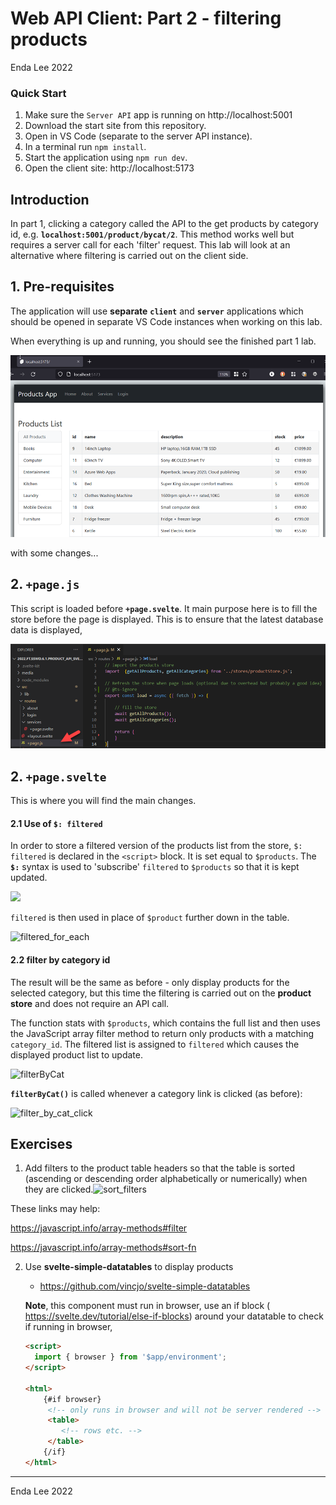 # Web API Client: Part 2 - filtering products

Enda Lee 2022

### Quick Start

1. Make sure the `Server API` app is running on http://localhost:5001
2. Download the start site from this repository.
3. Open in VS Code (separate to the server API instance).
4. In a terminal run `npm install`.
5. Start the application using `npm run dev`.
6. Open the client site: http://localhost:5173



## Introduction

In part 1, clicking a category called the API to the get products by category id, e.g. **``localhost:5001/product/bycat/2``**. This method works well but requires a server call for each 'filter' request. This lab will look at an alternative where filtering is carried out on the client side.



## 1. Pre-requisites

The application will use **separate** **`client`** and **`server`** applications which should be opened in separate VS Code instances when working on this lab.

When everything is up and running, you should see the finished part 1 lab.

![completed](./media/finished.png)



with some changes...

## 2. `+page.js`

This script is loaded before **`+page.svelte`**. It main purpose here is to fill the store before the page is displayed. This is to ensure that the latest database data is displayed,

![page.js](./media/page.js.png)



## 2. `+page.svelte`

This is where you will find the main changes.



#### 2.1 Use of **`$: filtered`**

In order to store a filtered version of the products list from the store, `$: filtered` is declared in the `<script>` block. It is set equal to `$products`. The **`$:`** syntax is used to 'subscribe' `filtered` to `$products` so that it is kept updated.  

![](D:\webapps\_SSWD_2022\Labs_ft\svelte_client\2022.FT.SSWD.6.1.product_api_sveltekit_client_start_filter\media\filtered.png)



`filtered` is then used in place of `$product` further down in the table.

![filtered_for_each](D:\webapps\_SSWD_2022\Labs_ft\svelte_client\2022.FT.SSWD.6.1.product_api_sveltekit_client_start_filter\media\filtered_for_each.png)



#### 2.2 filter by category id

The result will be the same as before - only display products for the selected category, but this time the filtering is carried out on the **product store** and does not require an API call.

The function stats with `$products`, which contains the full list and then uses the JavaScript array filter method to return only products with a matching `category_id`. The filtered list is assigned to `filtered` which causes the displayed product list to update.

 ![filterByCat](D:\webapps\_SSWD_2022\Labs_ft\svelte_client\2022.FT.SSWD.6.1.product_api_sveltekit_client_start_filter\media\filterByCat.png)



**`filterByCat()`** is called whenever a category link is clicked (as before):

![filter_by_cat_click](D:\webapps\_SSWD_2022\Labs_ft\svelte_client\2022.FT.SSWD.6.1.product_api_sveltekit_client_start_filter\media\filter_by_cat_click.png)



## Exercises

1. Add filters to the product table headers so that the table is sorted  (ascending or descending order alphabetically or numerically)  when they are clicked.![sort_filters](D:\webapps\_SSWD_2022\Labs_ft\svelte_client\2022.FT.SSWD.6.1.product_api_sveltekit_client_start_filter\media\sort_filters.png)



These links may help:

https://javascript.info/array-methods#filter

https://javascript.info/array-methods#sort-fn

2. Use **svelte-simple-datatables** to display products

   -  https://github.com/vincjo/svelte-simple-datatables

   **Note**, this component must run in browser, use an if block ( https://svelte.dev/tutorial/else-if-blocks) around your datatable to check if running in browser,

   ```html
   <script>
     import { browser } from '$app/environment';
   </script>
   
   <html>
       {#if browser}
       	<!-- only runs in browser and will not be server rendered -->
       	<table>
           <!-- rows etc. -->    
       	</table>
       {/if}
   </html>
   ```

   

------

Enda Lee 2022
